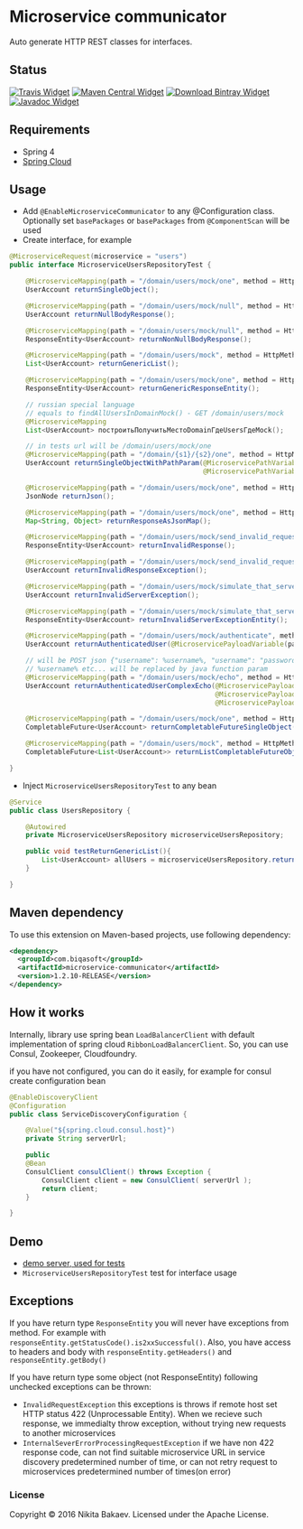 # Microservice communicator

Auto generate HTTP REST classes for interfaces.

## Status
[![Travis Widget]][Travis] [![Maven Central Widget]][Maven Central]  [![Download Bintray Widget]][Download Bintray] [![Javadoc Widget]][Javadoc]

[Travis]: https://travis-ci.org/biqasoft/microservice-communicator
[Travis Widget]: https://travis-ci.org/biqasoft/microservice-communicator.svg?branch=master
[Maven Central]: https://mvnrepository.com/artifact/com.biqasoft/microservice-communicator
[Maven Central Widget]: https://img.shields.io/maven-central/v/com.biqasoft/microservice-communicator.svg
[Download Bintray]: https://bintray.com/biqasoft/maven/microservice-communicator/_latestVersion
[Download Bintray Widget]: https://api.bintray.com/packages/biqasoft/maven/microservice-communicator/images/download.svg
[Javadoc]: http://www.javadoc.io/doc/com.biqasoft/microservice-communicator
[Javadoc Widget]: https://javadoc-emblem.rhcloud.com/doc/com.biqasoft/microservice-communicator/badge.svg


## Requirements
 - Spring 4
 - [Spring Cloud](http://projects.spring.io/spring-cloud/)

## Usage
 - Add `@EnableMicroserviceCommunicator` to any @Configuration class. Optionally set `basePackages` or `basePackages` from `@ComponentScan` will be used
 - Create interface, for example
 
```java
@MicroserviceRequest(microservice = "users")
public interface MicroserviceUsersRepositoryTest {

    @MicroserviceMapping(path = "/domain/users/mock/one", method = HttpMethod.GET)
    UserAccount returnSingleObject();

    @MicroserviceMapping(path = "/domain/users/mock/null", method = HttpMethod.GET)
    UserAccount returnNullBodyResponse();

    @MicroserviceMapping(path = "/domain/users/mock/null", method = HttpMethod.GET)
    ResponseEntity<UserAccount> returnNonNullBodyResponse();

    @MicroserviceMapping(path = "/domain/users/mock", method = HttpMethod.GET)
    List<UserAccount> returnGenericList();

    @MicroserviceMapping(path = "/domain/users/mock/one", method = HttpMethod.GET)
    ResponseEntity<UserAccount> returnGenericResponseEntity();

    // russian special language
    // equals to findAllUsersInDomainMock() - GET /domain/users/mock
    @MicroserviceMapping
    List<UserAccount> построитьПолучитьМестоDomainГдеUsersГдеMock();

    // in tests url will be /domain/users/mock/one
    @MicroserviceMapping(path = "/domain/{s1}/{s2}/one", method = HttpMethod.GET)
    UserAccount returnSingleObjectWithPathParam(@MicroservicePathVariable(param = "s1") String s,
                                                @MicroservicePathVariable(param = "s2") String s2);

    @MicroserviceMapping(path = "/domain/users/mock/one", method = HttpMethod.GET)
    JsonNode returnJson();

    @MicroserviceMapping(path = "/domain/users/mock/one", method = HttpMethod.GET, convertResponseToMap = true)
    Map<String, Object> returnResponseAsJsonMap();

    @MicroserviceMapping(path = "/domain/users/mock/send_invalid_request", method = HttpMethod.GET)
    ResponseEntity<UserAccount> returnInvalidResponse();

    @MicroserviceMapping(path = "/domain/users/mock/send_invalid_request", method = HttpMethod.GET)
    UserAccount returnInvalidResponseException();

    @MicroserviceMapping(path = "/domain/users/mock/simulate_that_server_is_busy_and_can_not_process_current_request", method = HttpMethod.GET)
    UserAccount returnInvalidServerException();

    @MicroserviceMapping(path = "/domain/users/mock/simulate_that_server_is_busy_and_can_not_process_current_request", method = HttpMethod.GET)
    ResponseEntity<UserAccount> returnInvalidServerExceptionEntity();

    @MicroserviceMapping(path = "/domain/users/mock/authenticate", method = HttpMethod.POST, mergePayloadToObject = true)
    UserAccount returnAuthenticatedUser(@MicroservicePayloadVariable(path = "username") String username, @MicroservicePayloadVariable(path = "password") String password);

    // will be POST json {"username": %username%, "username": "password": %password%, address : { "country": %addressCountry% } }
    // %username% etc... will be replaced by java function param
    @MicroserviceMapping(path = "/domain/users/mock/echo", method = HttpMethod.POST, mergePayloadToObject = true)
    UserAccount returnAuthenticatedUserComplexEcho(@MicroservicePayloadVariable(path = "username") String username,
                                                   @MicroservicePayloadVariable(path = "password") String password,
                                                   @MicroservicePayloadVariable(path = "address.country") String addressCountry);

    @MicroserviceMapping(path = "/domain/users/mock/one", method = HttpMethod.GET)
    CompletableFuture<UserAccount> returnCompletableFutureSingleObject();

    @MicroserviceMapping(path = "/domain/users/mock", method = HttpMethod.GET)
    CompletableFuture<List<UserAccount>> returnListCompletableFutureObjects();

}
```

 - Inject `MicroserviceUsersRepositoryTest` to any bean
```java
@Service
public class UsersRepository {

    @Autowired
    private MicroserviceUsersRepository microserviceUsersRepository;

    public void testReturnGenericList(){
        List<UserAccount> allUsers = microserviceUsersRepository.returnGenericList();
    }

}
```

## Maven dependency

To use this extension on Maven-based projects, use following dependency:

```xml
<dependency>
  <groupId>com.biqasoft</groupId>
  <artifactId>microservice-communicator</artifactId>
  <version>1.2.10-RELEASE</version>
</dependency>
```
 
## How it works

Internally, library use spring bean `LoadBalancerClient` with default implementation of spring cloud `RibbonLoadBalancerClient`. So, you can use Consul, Zookeeper, Cloudfoundry.
 
if you have not configured, you can do it easily, for example for consul create configuration bean 

```java
@EnableDiscoveryClient
@Configuration
public class ServiceDiscoveryConfiguration {

    @Value("${spring.cloud.consul.host}")
    private String serverUrl;

    public
    @Bean
    ConsulClient consulClient() throws Exception {
        ConsulClient client = new ConsulClient( serverUrl );
        return client;
    }

}
```

## Demo
 - [demo server, used for tests](https://github.com/biqasoft/microservice-communicator-demo-server)
 - `MicroserviceUsersRepositoryTest` test for interface usage

## Exceptions
If you have return type `ResponseEntity` you will never have exceptions from method. For example with `responseEntity.getStatusCode().is2xxSuccessful()`.
Also, you have access to headers and body with `responseEntity.getHeaders()` and `responseEntity.getBody()`

If you have return type some object (not ResponseEntity) following unchecked exceptions can be thrown:

 - `InvalidRequestException` this exceptions is throws if remote host set HTTP status 422 (Unprocessable Entity).
When we recieve such response, we immedialty throw exception, without trying new requests to another microservices
 - `InternalSeverErrorProcessingRequestException` if we have non 422 response code, can not find suitable microservice URL in service discovery predetermined number of time,
or can not retry request to microservices predetermined number of times(on error)

### License
Copyright © 2016 Nikita Bakaev. Licensed under the Apache License.
